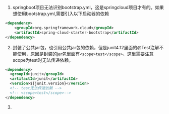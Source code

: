 1. springboot项目无法识别bootstrap.yml，这是springcloud项目才有的。如果想使用bootstrap.yml,需要引入以下启动器的依赖
```xml
<dependency>
    <groupId>org.springframework.cloud</groupId>
    <artifactId>spring-cloud-starter-bootstrap</artifactId>
</dependency>
```

2. 封装了公共jar包，也引用公共jar包的依赖，但是junit4.12里面的@Test注解不能使用，原因是封装的jar包里面有`<scope>test</scope>`，这里需要注意scope为test时无法传递依赖。
```xml
<dependency>
  <groupId>junit</groupId>
  <artifactId>junit</artifactId>
  <version>${junit.version}</version>
  <!-- test无法传递依赖 -->
  <!-- <scope>test</scope>-->
</dependency>
```

3. 
